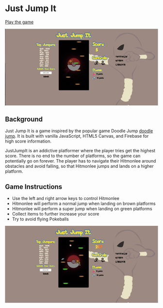 # Just Jump It
[Play the game](https://kingsleyliao.github.io/JustJumpIt/)

![gameimage](https://github.com/kingsleyliao/JustJumpIt/blob/master/images/gameplay1.png)

## Background
Just Jump It is a game inspired by the popular game Doodle Jump [doodle jump](http://doodlejump.org/). It is built with vanilla JavaScript, HTML5 Canvas, and Firebase for high score information.

JustJumpIt is an addictive platformer where the player tries get the highest score. There is no end to the number of platforms, so the game can potentially go on forever. The player has to navigate their Hitmonlee around obstacles and avoid falling, so that Hitmonlee jumps and lands on a higher platform.

## Game Instructions
- Use the left and right arrow keys to control Hitmonlee
- Hitmonlee will perform a normal jump when landing on brown platforms
- Hitmonlee will perform a super jump when landing on green platforms
- Collect items to further increase your score
- Try to avoid flying Pokeballs

![gameimage](https://github.com/kingsleyliao/JustJumpIt/blob/master/images/gameplay2.png)
